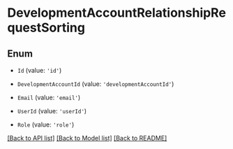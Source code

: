 # DevelopmentAccountRelationshipRequestSorting

## Enum


* `Id` (value: `'id'`)

* `DevelopmentAccountId` (value: `'developmentAccountId'`)

* `Email` (value: `'email'`)

* `UserId` (value: `'userId'`)

* `Role` (value: `'role'`)


[[Back to API list]](../README.md#documentation-for-api-endpoints) [[Back to Model list]](../README.md#documentation-for-models) [[Back to README]](../README.md)
